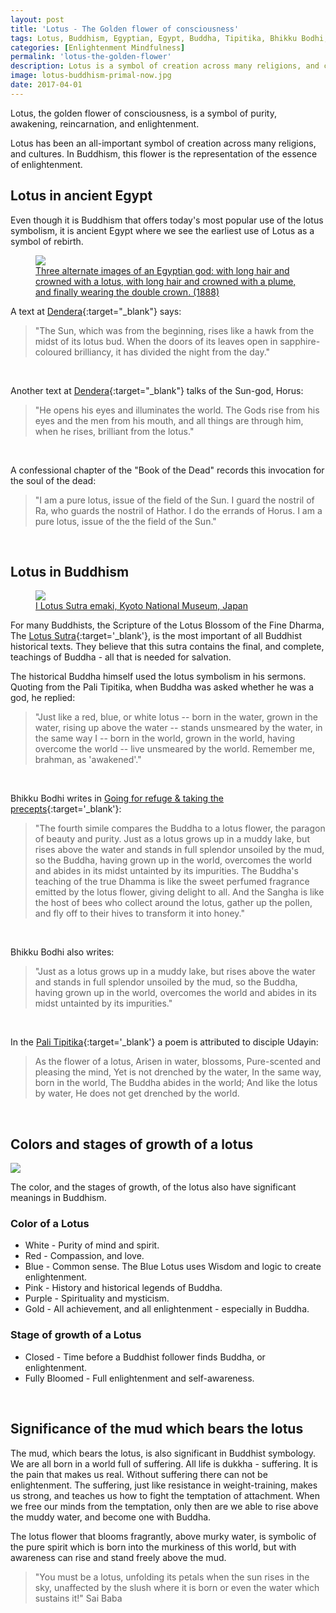 ```yaml
---
layout: post
title: 'Lotus - The Golden flower of consciousness'
tags: Lotus, Buddhism, Egyptian, Egypt, Buddha, Tipitika, Bhikku Bodhi, Resurrection, Reincarnation
categories: [Enlightenment Mindfulness]
permalink: 'lotus-the-golden-flower'
description: Lotus is a symbol of creation across many religions, and cultures. In Buddhism, this flower represents the essence of enlightenment.
image: lotus-buddhism-primal-now.jpg
date: 2017-04-01
---
```


Lotus, the golden flower of consciousness, is a symbol of purity, awakening, reincarnation, and enlightenment.

Lotus has been an all-important symbol of creation across many religions, and cultures. In Buddhism, this flower is the representation of the essence of enlightenment.



## Lotus in ancient Egypt
Even though it is Buddhism that offers today's most popular use of the lotus symbolism, it is ancient Egypt where we see the earliest use of Lotus as a symbol of rebirth.

<figure>
<a href='https://commons.wikimedia.org/wiki/File:Tum_(in_Illustrated_List_of_the_principal_Egyptian_Divinities)_(1888)_-_TIMEA.jpg' target='_blank'>
<img src='https://upload.wikimedia.org/wikipedia/commons/0/0d/Tum_%28in_Illustrated_List_of_the_principal_Egyptian_Divinities%29_%281888%29_-_TIMEA.jpg' />
<figcaption>Three alternate images of an Egyptian god: with long hair and crowned with a lotus, with long hair and crowned with a plume, and finally wearing the double crown. (1888)</figcaption>
</a>
</figure>



A text at [Dendera](https://en.wikipedia.org/wiki/Dendera){:target="_blank"} says:

> "The Sun, which was from the beginning, rises like a hawk from the midst of its lotus bud. When the doors of its leaves open in sapphire-coloured brilliancy, it has divided the night from the day."


&nbsp;


Another text at [Dendera](https://en.wikipedia.org/wiki/Dendera){:target="_blank"} talks of the Sun-god, Horus:

> "He opens his eyes and illuminates the world. The Gods rise from his eyes and the men from his mouth, and all things are through him, when he rises, brilliant from the lotus."


&nbsp;


A confessional chapter of the "Book of the Dead" records this invocation for the soul of the dead:

> "I am a pure lotus, issue of the field of the Sun. I guard the nostril of Ra, who guards the nostril of Hathor. I do the errands of Horus. I am a pure lotus, issue of the the field of the Sun."


&nbsp;

## Lotus in Buddhism

<figure>
<a href='https://commons.wikimedia.org/wiki/File:Lotus_Sutra_emaki_(Kyoto_National_Museum).jpg' target='_blank'>
<img src='https://upload.wikimedia.org/wikipedia/commons/thumb/5/51/Lotus_Sutra_emaki_%28Kyoto_National_Museum%29.jpg/1280px-Lotus_Sutra_emaki_%28Kyoto_National_Museum%29.jpg' />
<figcaption>I Lotus Sutra emaki, Kyoto National Museum, Japan</figcaption>
</a>
</figure>




For many Buddhists, the Scripture of the Lotus Blossom of the Fine Dharma, The [Lotus Sutra](http://www.cttbusa.org/lotus/lotus_contents.asp){:target='_blank'}, is the most important of all Buddhist historical texts. They believe that this sutra contains the final, and complete, teachings of Buddha - all that is needed for salvation.



The historical Buddha himself used the lotus symbolism in his sermons. Quoting from the Pali Tipitika, when Buddha was asked whether he was a god, he replied:

>"Just like a red, blue, or white lotus -- born in the water, grown in the water, rising up above the water -- stands unsmeared by the water, in the same way I -- born in the world, grown in the world, having overcome the world -- live unsmeared by the world. Remember me, brahman, as 'awakened'."



&nbsp;



Bhikku Bodhi writes in [Going for refuge & taking the precepts](http://www.accesstoinsight.org/lib/authors/bodhi/wheel282.html#ref8){:target='_blank'}:





> "The fourth simile compares the Buddha to a lotus flower, the paragon of beauty and purity. Just as a lotus grows up in a muddy lake, but rises above the water and stands in full splendor unsoiled by the mud, so the Buddha, having grown up in the world, overcomes the world and abides in its midst untainted by its impurities. The Buddha's teaching of the true Dhamma is like the sweet perfumed fragrance emitted by the lotus flower, giving delight to all. And the Sangha is like the host of bees who collect around the lotus, gather up the pollen, and fly off to their hives to transform it into honey."


&nbsp;


Bhikku Bodhi also writes:

> "Just as a lotus grows up in a muddy lake, but rises above the water and stands in full splendor unsoiled by the mud, so the Buddha, having grown up in the world, overcomes the world and abides in its midst untainted by its impurities."




&nbsp;



In the [Pali Tipitika](https://en.wikipedia.org/wiki/Tripi%E1%B9%ADaka){:target='_blank'} a poem is attributed to disciple Udayin:

> As the flower of a lotus,
Arisen in water, blossoms,
Pure-scented and pleasing the mind,
Yet is not drenched by the water,
In the same way, born in the world,
The Buddha abides in the world;
And like the lotus by water,
He does not get drenched by the world.

&nbsp;


## Colors and stages of growth of a lotus




<div class='quotation'>
    <a href='https://commons.wikimedia.org/wiki/File:National_Museum_Vietnamese_History_35_(cropped).jpg' target='_blank'>
        <img src="https://upload.wikimedia.org/wikipedia/commons/thumb/a/a5/National_Museum_Vietnamese_History_35_%28cropped%29.jpg/576px-National_Museum_Vietnamese_History_35_%28cropped%29.jpg">
    </a>
</div>






The color, and the stages of growth, of the lotus also have significant meanings in Buddhism.

### Color of a Lotus

- White - Purity of mind and spirit.
- Red - Compassion, and love.
- Blue - Common sense. The Blue Lotus uses Wisdom and logic to create enlightenment.
- Pink - History and historical legends of Buddha.
- Purple - Spirituality and mysticism.
- Gold - All achievement, and all enlightenment - especially in Buddha.

### Stage of growth of a Lotus

- Closed - Time before a Buddhist follower finds Buddha, or enlightenment.
- Fully Bloomed - Full enlightenment and self-awareness.


&nbsp;

## Significance of the mud which bears the lotus

The mud, which bears the lotus, is also significant in Buddhist symbology. We are all born in a world full of suffering. All life is dukkha - suffering. It is the pain that makes us real. Without suffering there can not be enlightenment. The suffering, just like resistance in weight-training, makes us strong, and teaches us how to fight the temptation of attachment. When we free our minds from the temptation, only then are we able to rise above the muddy water, and become one with Buddha.


The lotus flower that blooms fragrantly, above murky water, is symbolic of the pure spirit which is born into the murkiness of this world, but with awareness can rise and stand freely above the mud.


> "You must be a lotus, unfolding its petals when the sun rises in the sky, unaffected by the slush where it is born or even the water which sustains it!" Sai Baba
